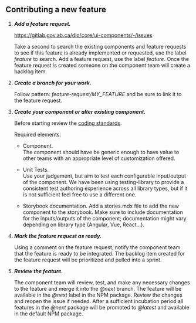 ## Contributing a new feature

1. ___Add a feature request.___  

    https://gitlab.gov.ab.ca/dio/core/ui-components/-/issues  
      
    Take a second to search the existing components and feature requests to see if this feature is already implemented or requested, use the label _feature_ to search.  Add a feature request, use the label _feature_.  Once the feature request is created someone on the component team will create a backlog item.  

2. ___Create a branch for your work.___  

    Follow pattern: _feature-request/MY_FEATURE_ and be sure to link it to the feature request.  

3. ___Create your component or alter existing component.___  
  
    Before starting review the [coding standards](coding_standards.md).  

    Required elements:  
    - Component.  
The component should have be generic enough to have value to other teams with an appropriate level of customization offered.  

    - Unit Tests.  
Use your judgement, but aim to test each configurable input/output of the component.  We have been using testing-library to provide a consistent test authoring experience across all library types, but if it is not sufficient feel free to use a different one.  

    - Storybook documentation. 
Add a stories.mdx file to add the new component to the storybook.  Make sure to include documentation for the inputs/outputs of the component; documentation might vary depending on library type (Angular, Vue, React...).  
        
  
4. ___Mark the feature request as ready.___
  
    Using a comment on the feature request, notify the component team that the feature is ready to be integrated.  The backlog item created for the feature request will be prioritized and pulled into a sprint.
  
5. ___Review the feature.___  

    The component team will review, test, and make any necessary changes to the feature and merge it into the _@next_ branch.   The feature will be available in the _@next_ label in the NPM package.  Review the changes and reopen the issue if needed.  After a sufficient incubation period all features in the _@next_ package will be promoted to _@latest_ and available in the default NPM package.
